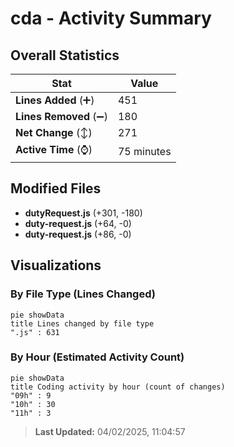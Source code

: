 # cda - Activity Summary 

## Overall Statistics

| Stat                   | Value                                                             |
| ---------------------- | ----------------------------------------------------------------- |
| **Lines Added** (➕)   | 451                                          |
| **Lines Removed** (➖) | 180                                        |
| **Net Change** (↕)    | 271                |
| **Active Time** (⌚)   | 75 minutes |


## Modified Files
- **dutyRequest.js** (+301, -180)
- **duty-request.js** (+64, -0)
- **duty-request.js** (+86, -0)

## Visualizations

### By File Type (Lines Changed)

```mermaid
pie showData
title Lines changed by file type
".js" : 631
```

### By Hour (Estimated Activity Count)

```mermaid
pie showData
title Coding activity by hour (count of changes)
"09h" : 9
"10h" : 30
"11h" : 3
```


> **Last Updated:** 04/02/2025, 11:04:57